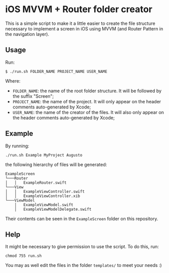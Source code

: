 # iOS MVVM + Router folder creator

This is a simple script to make it a little easier to create the file structure necessary to implement a screen in iOS using MVVM (and Router Pattern in the navigation layer).

## Usage

Run:

```
$ ./run.sh FOLDER_NAME PROJECT_NAME USER_NAME
```

Where:

- `FOLDER_NAME`: the name of the root folder structure. It will be followed by the suffix "Screen";
- `PROJECT_NAME`: the name of the project. It will only appear on the header comments auto-generated by Xcode;
- `USER_NAME`: the name of the creator of the files. It will also only appear on the header comments auto-generated by Xcode;

## Example

By running:

```
./run.sh Example MyProject Augusto
```

the following hierarchy of files will be generated:

```
ExampleScreen
└───Router
│   │   ExampleRouter.swift
└───View
│   │   ExampleViewController.swift
│   │   ExampleViewController.xib
└───ViewModel
    │   ExampleViewModel.swift
    │   ExampleViewModelDelegate.swift
```

Their contents can be seen in the `ExampleScreen` folder on this repository.

## Help

It might be necessary to give permission to use the script. To do this, run:

```
chmod 755 run.sh
```

You may as well edit the files in the folder `templates/` to meet your needs :)
